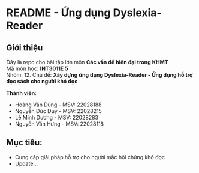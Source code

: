 # README - Ứng dụng Dyslexia-Reader
## Giới thiệu
Đây là repo cho bài tập lớn môn <b>Các vấn đề hiện đại trong KHMT</b><br>
Mã môn học:  <b>INT3011E 5</b><br>
Nhóm: 12. Chủ đề: <b>Xây dựng ứng dụng Dyslexia-Reader - Ứng dụng hỗ trợ đọc sách cho người khó đọc</b>

<b>Thành viên</b>:
<ul>
  <li>Hoàng Văn Dũng - MSV: 22028188</li>
  <li>Nguyễn Đức Duy - MSV: 22028215</li>
  <li>Lê Minh Dương - MSV: 22028283</li>
  <li>Nguyễn Văn Hưng - MSV: 22028118</li>
</ul>

 ## Mục tiêu:
<ul>
  <li>Cung cấp giải pháp hỗ trợ cho người mắc hội chứng khó đọc</li>
  <li>Update...</li>
</ul>
